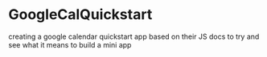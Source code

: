 # GoogleCalQuickstart

creating a google calendar quickstart app based on their JS docs to try and see what it means to build a mini app
